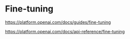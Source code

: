# Fine-tuning

https://platform.openai.com/docs/guides/fine-tuning

https://platform.openai.com/docs/api-reference/fine-tuning